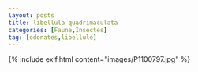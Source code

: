```yaml
---
layout: posts
title: libellula quadrimaculata
categories: [Faune,Insectes]
tag: [odonates,libellule]
---
```

{% include exif.html content="images/P1100797.jpg" %}
